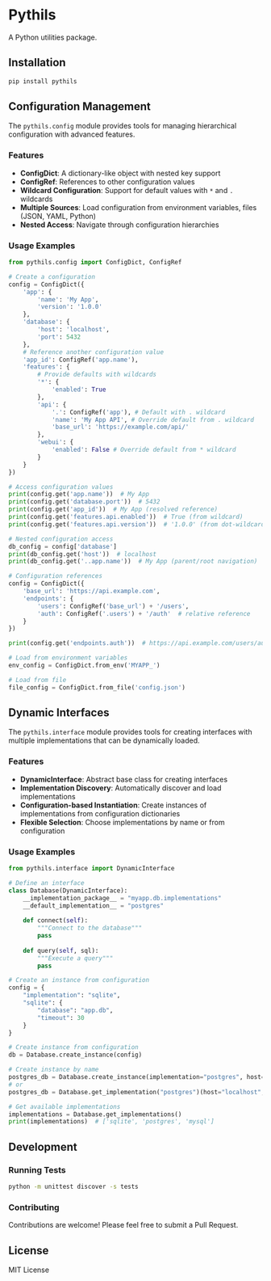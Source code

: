# Pythils

A Python utilities package.

## Installation

```bash
pip install pythils
```

## Configuration Management

The `pythils.config` module provides tools for managing hierarchical configuration with advanced features.

### Features

- **ConfigDict**: A dictionary-like object with nested key support
- **ConfigRef**: References to other configuration values
- **Wildcard Configuration**: Support for default values with `*` and `.` wildcards
- **Multiple Sources**: Load configuration from environment variables, files (JSON, YAML, Python)
- **Nested Access**: Navigate through configuration hierarchies

### Usage Examples

```python
from pythils.config import ConfigDict, ConfigRef

# Create a configuration
config = ConfigDict({
    'app': {
        'name': 'My App',
        'version': '1.0.0'
    },
    'database': {
        'host': 'localhost',
        'port': 5432
    },
    # Reference another configuration value
    'app_id': ConfigRef('app.name'),
    'features': {
        # Provide defaults with wildcards
        '*': {
            'enabled': True
        },
        'api': {
            '.': ConfigRef('app'), # Default with . wildcard
            'name': 'My App API', # Override default from . wildcard
            'base_url': 'https://example.com/api/'
        },
        'webui': {
            'enabled': False # Override default from * wildcard
        }
    }
})

# Access configuration values
print(config.get('app.name'))  # My App
print(config.get('database.port'))  # 5432
print(config.get('app_id'))  # My App (resolved reference)
print(config.get('features.api.enabled'))  # True (from wildcard)
print(config.get('features.api.version'))  # '1.0.0' (from dot-wildcard)

# Nested configuration access
db_config = config['database']
print(db_config.get('host'))  # localhost
print(db_config.get('..app.name'))  # My App (parent/root navigation)

# Configuration references
config = ConfigDict({
    'base_url': 'https://api.example.com',
    'endpoints': {
        'users': ConfigRef('base_url') + '/users',
        'auth': ConfigRef('.users') + '/auth'  # relative reference
    }
})

print(config.get('endpoints.auth'))  # https://api.example.com/users/auth

# Load from environment variables
env_config = ConfigDict.from_env('MYAPP_')

# Load from file
file_config = ConfigDict.from_file('config.json')
```

## Dynamic Interfaces

The `pythils.interface` module provides tools for creating interfaces with multiple implementations that can be dynamically loaded.

### Features

- **DynamicInterface**: Abstract base class for creating interfaces
- **Implementation Discovery**: Automatically discover and load implementations
- **Configuration-based Instantiation**: Create instances of implementations from configuration dictionaries
- **Flexible Selection**: Choose implementations by name or from configuration

### Usage Examples

```python
from pythils.interface import DynamicInterface

# Define an interface
class Database(DynamicInterface):
    __implementation_package__ = "myapp.db.implementations"
    __default_implementation__ = "postgres"
    
    def connect(self):
        """Connect to the database"""
        pass
        
    def query(self, sql):
        """Execute a query"""
        pass

# Create an instance from configuration
config = {
    "implementation": "sqlite",
    "sqlite": {
        "database": "app.db",
        "timeout": 30
    }
}

# Create instance from configuration
db = Database.create_instance(config)

# Create instance by name
postgres_db = Database.create_instance(implementation="postgres", host="localhost", port=5432)
# or
postgres_db = Database.get_implementation("postgres")(host="localhost", port=5432)

# Get available implementations
implementations = Database.get_implementations()
print(implementations)  # ['sqlite', 'postgres', 'mysql']
```

## Development

### Running Tests

```bash
python -m unittest discover -s tests
```

### Contributing

Contributions are welcome! Please feel free to submit a Pull Request.

## License

MIT License